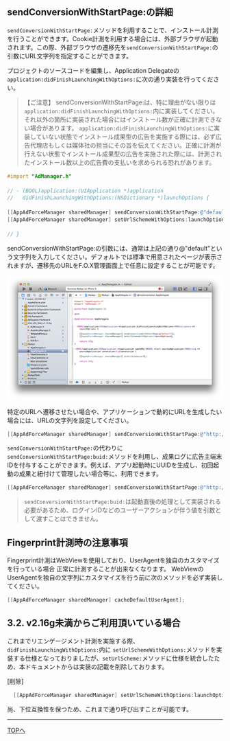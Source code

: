 ## sendConversionWithStartPage:の詳細

`sendConversionWithStartPage:`メソッドを利用することで、インストール計測を行うことができます。Cookie計測を利用する場合には、外部ブラウザが起動されます。この際、外部ブラウザの遷移先を`sendConversionWithStartPage:`の引数にURL文字列を指定することができます。

プロジェクトのソースコードを編集し、Application Delegateの`application:didFinishLaunchingWithOptions:`に次の通り実装を行ってください。

> 【ご注意】
sendConversionWithStartPage:は、特に理由がない限りは`application:didFinishLaunchingWithOptions:`内に実装してください。それ以外の箇所に実装された場合にはインストール数が正確に計測できない場合があります。
`application:didFinishLaunchingWithOptions:`に実装していない状態でインストール成果型の広告を実施する際には、必ず広告代理店もしくは媒体社の担当にその旨を伝えてください。正確に計測が行えない状態でインストール成果型の広告を実施された際には、計測されたインストール数以上の広告費の支払いを求められる恐れがあります。

```objective-c
#import "AdManager.h"

// - (BOOL)application:(UIApplication *)application
//   didFinishLaunchingWithOptions:(NSDictionary *)launchOptions {

[[AppAdForceManager sharedManager] sendConversionWithStartPage:@"default"];
[[AppAdForceManager sharedManager] setUrlSchemeWithOptions:launchOptions];

// }
```

sendConversionWithStartPage:の引数には、通常は上記の通り@"default"という文字列を入力してください。デフォルトでは標準で用意されたページが表示されますが、遷移先のURLをF.O.X管理画面上で任意に設定することが可能です。

![sendConversion01](./img01.png)

特定のURLヘ遷移させたい場合や、アプリケーションで動的にURLを生成したい場合には、URLの文字列を設定してください。

```objective-c
[[AppAdForceManager sharedManager] sendConversionWithStartPage:@"http://yourhost.com/yourpage.html"];
```

`sendConversionWithStartPage:`の代わりに`sendConversionWithStartPage:buid:`メソッドを利用し、成果ログに広告主端末IDを付与することができます。例えば、アプリ起動時にUUIDを生成し、初回起動の成果と紐付けて管理したい場合等に、利用できます。

```objective-c
[[AppAdForceManager sharedManager] sendConversionWithStartPage:@"http://yourhost.com/yourpage.html" buid:@"{your uniq id}"];
```
> `sendConversionWithStartPage:buid:`は起動直後の処理として実装される必要があるため、ログインIDなどのユーザーアクションが伴う値を引数として渡すことはできません。


## Fingerprint計測時の注意事項

Fingerprint計測はWebViewを使用しており、UserAgentを独自のカスタマイズを行っている場合
正常に計測することが出来なくなります。
WebViewのUserAgentを独自の文字列にカスタマイズを行う前に次のメソッドを必ず実装してください。

```objective-c
[[AppAdForceManager sharedManager] cacheDefaultUserAgent];
```

## 3.2.	v2.16g未満からご利用頂いている場合

これまでリエンゲージメント計測を実施する際、`didFinishLaunchingWithOptions:`内に
`setUrlSchemeWithOptions:`メソッドを実装する仕様となっておりましたが、`setUrlScheme:`メソッドに仕様を統合したため、本ドキュメントからは実装の記載を削除しております。

[削除]
```objective-c
  [[AppAdForceManager sharedManager] setUrlSchemeWithOptions:launchOptions];
```
尚、下位互換性を保つため、これまで通り呼び出すことが可能です。



---
[TOPへ](/lang/ja/README.md)
